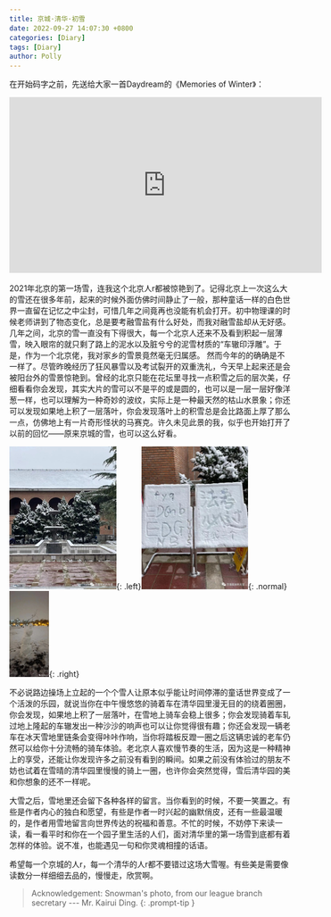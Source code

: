 ```yaml
---
title: 京城·清华·初雪
date: 2022-09-27 14:07:30 +0800
categories: [Diary]
tags: [Diary]
author: Polly
---
```


在开始码字之前，先送给大家一首Daydream的《Memories of Winter》：

<iframe width="560" height="315" src="https://www.youtube.com/embed/sDUXHwsY_pc" title="YouTube video player" frameborder="0" allow="accelerometer; autoplay; clipboard-write; encrypted-media; gyroscope; picture-in-picture" allowfullscreen></iframe>

​		2021年北京的第一场雪，连我这个北京人r都被惊艳到了。记得北京上一次这么大的雪还在很多年前，起来的时候外面仿佛时间静止了一般，那种童话一样的白色世界一直留在记忆之中尘封，可惜几年之间竟再也没能有机会打开。初中物理课的时候老师讲到了物态变化，总是要考融雪盐有什么好处，而我对融雪盐却从无好感。几年之间，北京的雪一直没有下得很大，每一个北京人还来不及看到积起一层薄雪，映入眼帘的就只剩了路上的泥水以及脏兮兮的泥雪材质的“车辙印浮雕”。于是，作为一个北京佬，我对家乡的雪景竟然毫无归属感。
   	 然而今年的的确确是不一样了。尽管昨晚经历了狂风暴雪以及考试裂开的双重洗礼，今天早上起来还是会被阳台外的雪景惊艳到。曾经的北京只能在花坛里寻找一点积雪之后的层次美，仔细看看你会发现，其实大片的雪可以不是平的或是圆的，也可以是一层一层好像洋葱一样，也可以理解为一种奇妙的波纹，实际上是一种最天然的枯山水景象；你还可以发现如果地上积了一层落叶，你会发现落叶上的积雪总是会比路面上厚了那么一点，仿佛地上有一片奇形怪状的马赛克。许久未见此景的我，似乎也开始打开了以前的回忆——原来京城的雪，也可以这么好看。

<img src="https://raw.githubusercontent.com/pollycoder/blog_image/main/diary_img/snow1.jpg" alt="snow1" style="zoom: 25%;" />{: .left}<img src="https://raw.githubusercontent.com/pollycoder/blog_image/main/diary_img/snow2.jpg" alt="snow2" style="zoom: 25%;" />{: .normal}<img src="https://raw.githubusercontent.com/pollycoder/blog_image/main/diary_img/snowman.jpg" alt="snow1" style="zoom: 15%;" />{: .right}

​		不必说路边操场上立起的一个个雪人让原本似乎能让时间停滞的童话世界变成了一个活泼的乐园，就说当你在中午慢悠悠的骑着车在清华园里漫无目的的绕着圈圈，你会发现，如果地上积了一层落叶，在雪地上骑车会稳上很多；你会发现骑着车轧过地上隆起的车辙发出一种沙沙的响声也可以让你觉得很有趣；你还会发现一辆老车在冰天雪地里链条会变得咔咔作响，当你将踏板反蹬一圈之后这辆忠诚的老车仍然可以给你十分流畅的骑车体验。老北京人喜欢慢节奏的生活，因为这是一种精神上的享受，还能让你发现许多之前没有看到的瞬间。如果之前没有体验过的朋友不妨也试着在雪晴的清华园里慢慢的骑上一圈，也许你会突然觉得，雪后清华园的美和你想象的还不一样呢。

​		大雪之后，雪地里还会留下各种各样的留言。当你看到的时候，不要一笑置之。有些是作者内心的独白和愿望，有些是作者一时兴起的幽默俏皮，还有一些最温暖的，是作者用雪地留言向世界传达的祝福和善意。不忙的时候，不妨停下来读一读，看一看平时和你在一个园子里生活的人们，面对清华里的第一场雪到底都有着怎样的体验。说不准，也能遇见一句和你灵魂相撞的话语。

​		希望每一个京城的人r，每一个清华的人r都不要错过这场大雪喔。有些美是需要像读数分一样细细去品的，慢慢走，欣赏啊。

> Acknowledgement: Snowman's photo, from our league branch secretary --- Mr. Kairui Ding.
{: .prompt-tip }